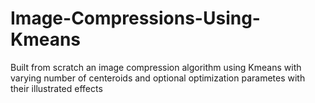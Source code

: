# Image-Compressions-Using-Kmeans

Built from scratch an image compression algorithm using Kmeans with varying number of centeroids and optional optimization parametes with their illustrated effects 

